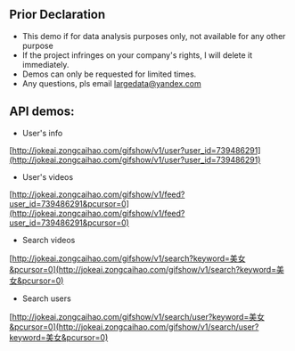 ## Prior Declaration

+ This demo if for data analysis purposes only, not available for any other purpose
+ If the project infringes on your company's rights, I will delete it immediately.
+ Demos can only be requested for limited times.  
+ Any questions, pls email largedata@yandex.com


## API demos:
+ User's info

[http://jokeai.zongcaihao.com/gifshow/v1/user?user_id=739486291](http://jokeai.zongcaihao.com/gifshow/v1/user?user_id=739486291)

+ User's videos

[http://jokeai.zongcaihao.com/gifshow/v1/feed?user_id=739486291&pcursor=0](http://jokeai.zongcaihao.com/gifshow/v1/feed?user_id=739486291&pcursor=0)

+ Search videos

[http://jokeai.zongcaihao.com/gifshow/v1/search?keyword=美女&pcursor=0](http://jokeai.zongcaihao.com/gifshow/v1/search?keyword=美女&pcursor=0)

+ Search users

[http://jokeai.zongcaihao.com/gifshow/v1/search/user?keyword=美女&pcursor=0](http://jokeai.zongcaihao.com/gifshow/v1/search/user?keyword=美女&pcursor=0)


